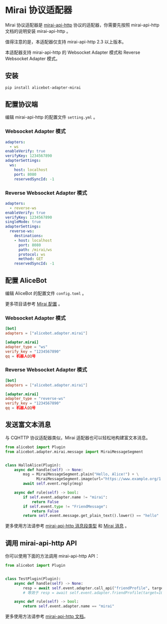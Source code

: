 # Mirai 协议适配器

Mirai 协议适配器是 [mirai-api-http](https://github.com/project-mirai/mirai-api-http) 协议的适配器，你需要先按照 mirai-api-http 文档的说明安装 mirai-api-http 。

值得注意的是，本适配器仅支持 mirai-api-http 2.3 以上版本。

本适配器支持 mirai-api-http 的 Websocket Adapter 模式和 Reverse Websocket Adapter 模式。

## 安装

```sh
pip install alicebot-adapter-mirai
```

## 配置协议端

编辑 mirai-api-http 的配置文件 `setting.yml` 。

### Websocket Adapter 模式

```yaml
adapters:
  - ws
enableVerify: true
verifyKey: 1234567890
adapterSettings:
  ws:
    host: localhost
    port: 8080
    reservedSyncId: -1
```

### Reverse Websocket Adapter 模式

```yaml
adapters:
  - reverse-ws
enableVerify: true
verifyKey: 1234567890
singleMode: true
adapterSettings:
  reverse-ws:
    destinations:
    - host: localhost
      port: 8080
      path: /mirai/ws
      protocol: ws
      method: GET
    reservedSyncId: -1
```

## 配置 AliceBot

编辑 AliceBot 的配置文件 `config.toml` 。

更多项目请参考 [Mirai 配置](/api/adapter/mirai/config.md) 。

### Websocket Adapter 模式

```toml
[bot]
adapters = ["alicebot.adapter.mirai"]

[adapter.mirai]
adapter_type = "ws"
verify_key = "1234567890"
qq = 机器人QQ号
```

### Reverse Websocket Adapter 模式

```toml
[bot]
adapters = ["alicebot.adapter.mirai"]

[adapter.mirai]
adapter_type = "reverse-ws"
verify_key = "1234567890"
qq = 机器人QQ号
```

## 发送富文本消息

与 CQHTTP 协议适配器类似，Mirai 适配器也可以轻松地构建富文本消息。

```python
from alicebot import Plugin
from alicebot.adapter.mirai.message import MiraiMessageSegment


class HalloAlice(Plugin):
    async def handle(self) -> None:
        msg = MiraiMessageSegment.plain("Hello, Alice!") + \
              MiraiMessageSegment.image(url="https://www.example.org/1.jpg")
        await self.event.reply(msg)

    async def rule(self) -> bool:
        if self.event.adapter.name != "mirai":
            return False
        if self.event.type != "FriendMessage":
            return False
        return self.event.message.get_plain_text().lower() == "hello"

```

更多使用方法请参考 [mirai-api-http 消息段类型](https://docs.mirai.mamoe.net/mirai-api-http/api/MessageType.html) 和 [Mirai 消息](/api/adapter/mirai/message.md) 。

## 调用 mirai-api-http API

你可以使用下面的方法调用 mirai-api-http API：

```python
from alicebot import Plugin


class TestPlugin(Plugin):
    async def handle(self) -> None:
        resp = await self.event.adapter.call_api("friendProfile", target=10001)
        # 等效于 resp = await self.event.adapter.friendProfile(target=10001)

    async def rule(self) -> bool:
        return self.event.adapter.name == "mirai"

```

更多使用方法请参考 [mirai-api-http 文档](https://docs.mirai.mamoe.net/mirai-api-http/adapter/WebsocketAdapter.html)。
